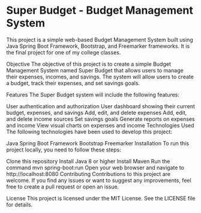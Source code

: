 # Super Budget - Budget Management System
This project is a simple web-based Budget Management System built using Java Spring Boot Framework, Bootstrap, and Freemarker frameworks. It is the final project for one of my college classes.

Objective
The objective of this project is to create a simple Budget Management System named Super Budget that allows users to manage their expenses, incomes, and savings. The system will allow users to create a budget, track their expenses, and set savings goals.

Features
The Super Budget system will include the following features:

User authentication and authorization
User dashboard showing their current budget, expenses, and savings
Add, edit, and delete expenses
Add, edit, and delete income sources
Set savings goals
Generate reports on expenses and income
View visual charts on expenses and income
Technologies Used
The following technologies have been used to develop this project:

Java Spring Boot Framework
Bootstrap
Freemarker
Installation
To run this project locally, you need to follow these steps:

Clone this repository
Install Java 8 or higher
Install Maven
Run the command mvn spring-boot:run
Open your web browser and navigate to http://localhost:8080
Contributing
Contributions to this project are welcome. If you find any issues or want to suggest any improvements, feel free to create a pull request or open an issue.

License
This project is licensed under the MIT License. See the LICENSE file for details.

